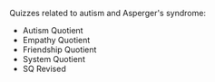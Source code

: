 Quizzes related to autism and Asperger's syndrome:
* Autism Quotient
* Empathy Quotient
* Friendship Quotient
* System Quotient
* SQ Revised
